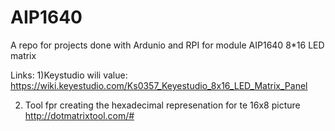 # AIP1640
A repo for projects done with Ardunio and RPI for module AIP1640 8*16 LED matrix

Links:
1)Keystudio wili value:
https://wiki.keyestudio.com/Ks0357_Keyestudio_8x16_LED_Matrix_Panel


2) Tool fpr creating the hexadecimal represenation for te 16x8 picture  
http://dotmatrixtool.com/# 
